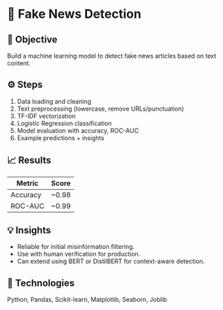 # 📰 Fake News Detection

## 🎯 Objective
Build a machine learning model to detect fake news articles based on text content.

## ⚙️ Steps
1. Data loading and cleaning  
2. Text preprocessing (lowercase, remove URLs/punctuation)  
3. TF-IDF vectorization  
4. Logistic Regression classification  
5. Model evaluation with accuracy, ROC-AUC  
6. Example predictions + insights  

## 📈 Results
| Metric | Score |
|---------|-------|
| Accuracy | ~0.98 |
| ROC-AUC | ~0.99 |

## 💡 Insights
- Reliable for initial misinformation filtering.  
- Use with human verification for production.  
- Can extend using BERT or DistilBERT for context-aware detection.

## 🧩 Technologies
Python, Pandas, Scikit-learn, Matplotlib, Seaborn, Joblib